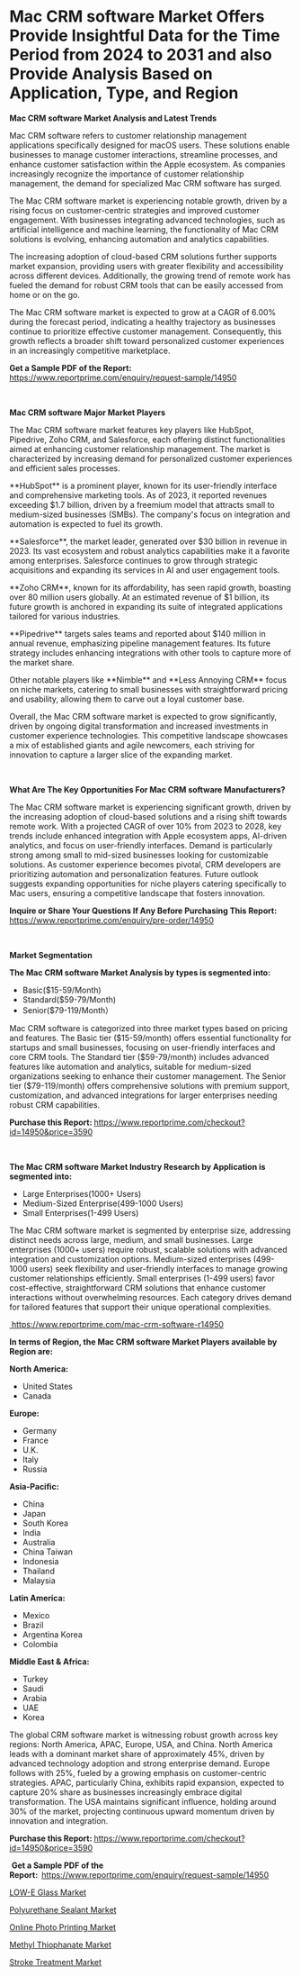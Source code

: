 <p><h1>Mac CRM software Market Offers Provide Insightful Data for the Time Period from 2024 to 2031 and also Provide Analysis Based on Application, Type, and Region</h1></p><p><strong>Mac CRM software Market Analysis and Latest Trends</strong></p>
<p><p>Mac CRM software refers to customer relationship management applications specifically designed for macOS users. These solutions enable businesses to manage customer interactions, streamline processes, and enhance customer satisfaction within the Apple ecosystem. As companies increasingly recognize the importance of customer relationship management, the demand for specialized Mac CRM software has surged.</p><p>The Mac CRM software market is experiencing notable growth, driven by a rising focus on customer-centric strategies and improved customer engagement. With businesses integrating advanced technologies, such as artificial intelligence and machine learning, the functionality of Mac CRM solutions is evolving, enhancing automation and analytics capabilities. </p><p>The increasing adoption of cloud-based CRM solutions further supports market expansion, providing users with greater flexibility and accessibility across different devices. Additionally, the growing trend of remote work has fueled the demand for robust CRM tools that can be easily accessed from home or on the go.</p><p>The Mac CRM software market is expected to grow at a CAGR of 6.00% during the forecast period, indicating a healthy trajectory as businesses continue to prioritize effective customer management. Consequently, this growth reflects a broader shift toward personalized customer experiences in an increasingly competitive marketplace.</p></p>
<p><strong>Get a Sample PDF of the Report:&nbsp;</strong> <a href="https://www.reportprime.com/enquiry/request-sample/14950">https://www.reportprime.com/enquiry/request-sample/14950</a></p>
<p>&nbsp;</p>
<p><strong>Mac CRM software Major Market Players</strong></p>
<p><p>The Mac CRM software market features key players like HubSpot, Pipedrive, Zoho CRM, and Salesforce, each offering distinct functionalities aimed at enhancing customer relationship management. The market is characterized by increasing demand for personalized customer experiences and efficient sales processes.</p><p>**HubSpot** is a prominent player, known for its user-friendly interface and comprehensive marketing tools. As of 2023, it reported revenues exceeding $1.7 billion, driven by a freemium model that attracts small to medium-sized businesses (SMBs). The company's focus on integration and automation is expected to fuel its growth.</p><p>**Salesforce**, the market leader, generated over $30 billion in revenue in 2023. Its vast ecosystem and robust analytics capabilities make it a favorite among enterprises. Salesforce continues to grow through strategic acquisitions and expanding its services in AI and user engagement tools.</p><p>**Zoho CRM**, known for its affordability, has seen rapid growth, boasting over 80 million users globally. At an estimated revenue of $1 billion, its future growth is anchored in expanding its suite of integrated applications tailored for various industries. </p><p>**Pipedrive** targets sales teams and reported about $140 million in annual revenue, emphasizing pipeline management features. Its future strategy includes enhancing integrations with other tools to capture more of the market share.</p><p>Other notable players like **Nimble** and **Less Annoying CRM** focus on niche markets, catering to small businesses with straightforward pricing and usability, allowing them to carve out a loyal customer base.</p><p>Overall, the Mac CRM software market is expected to grow significantly, driven by ongoing digital transformation and increased investments in customer experience technologies. This competitive landscape showcases a mix of established giants and agile newcomers, each striving for innovation to capture a larger slice of the expanding market.</p></p>
<p>&nbsp;</p>
<p><strong>What Are The Key Opportunities For Mac CRM software Manufacturers?</strong></p>
<p><p>The Mac CRM software market is experiencing significant growth, driven by the increasing adoption of cloud-based solutions and a rising shift towards remote work. With a projected CAGR of over 10% from 2023 to 2028, key trends include enhanced integration with Apple ecosystem apps, AI-driven analytics, and focus on user-friendly interfaces. Demand is particularly strong among small to mid-sized businesses looking for customizable solutions. As customer experience becomes pivotal, CRM developers are prioritizing automation and personalization features. Future outlook suggests expanding opportunities for niche players catering specifically to Mac users, ensuring a competitive landscape that fosters innovation.</p></p>
<p><strong>Inquire or Share Your Questions If Any Before Purchasing This Report:</strong> <a href="https://www.reportprime.com/enquiry/pre-order/14950">https://www.reportprime.com/enquiry/pre-order/14950</a></p>
<p>&nbsp;</p>
<p><strong>Market Segmentation</strong></p>
<p><strong>The Mac CRM software Market Analysis by types is segmented into:</strong></p>
<p><ul><li>Basic($15-59/Month)</li><li>Standard($59-79/Month)</li><li>Senior($79-119/Month）</li></ul></p>
<p><p>Mac CRM software is categorized into three market types based on pricing and features. The Basic tier ($15-59/month) offers essential functionality for startups and small businesses, focusing on user-friendly interfaces and core CRM tools. The Standard tier ($59-79/month) includes advanced features like automation and analytics, suitable for medium-sized organizations seeking to enhance their customer management. The Senior tier ($79-119/month) offers comprehensive solutions with premium support, customization, and advanced integrations for larger enterprises needing robust CRM capabilities.</p></p>
<p><strong>Purchase this Report:&nbsp;</strong><a href="https://www.reportprime.com/checkout?id=14950&price=3590">https://www.reportprime.com/checkout?id=14950&price=3590</a></p>
<p>&nbsp;</p>
<p><strong>The Mac CRM software Market Industry Research by Application is segmented into:</strong></p>
<p><ul><li>Large Enterprises(1000+ Users)</li><li>Medium-Sized Enterprise(499-1000 Users)</li><li>Small Enterprises(1-499 Users)</li></ul></p>
<p><p>The Mac CRM software market is segmented by enterprise size, addressing distinct needs across large, medium, and small businesses. Large enterprises (1000+ users) require robust, scalable solutions with advanced integration and customization options. Medium-sized enterprises (499-1000 users) seek flexibility and user-friendly interfaces to manage growing customer relationships efficiently. Small enterprises (1-499 users) favor cost-effective, straightforward CRM solutions that enhance customer interactions without overwhelming resources. Each category drives demand for tailored features that support their unique operational complexities.</p></p>
<p><a href="https://www.reportprime.com/mac-crm-software-r14950">&nbsp;https://www.reportprime.com/mac-crm-software-r14950</a></p>
<p><strong>In terms of Region, the Mac CRM software Market Players available by Region are:</strong></p>
<p>
    <p> <strong> North America: </strong>
        <ul>
            <li>United States</li>
            <li>Canada</li>
        </ul>
        </p> 
    <p> <strong> Europe: </strong>
        <ul>
            <li>Germany</li>
            <li>France</li>
            <li>U.K.</li>
            <li>Italy</li>
            <li>Russia</li>
        </ul>
        </p> 
    <p> <strong> Asia-Pacific: </strong>
        <ul>
            <li>China</li>
            <li>Japan</li>
            <li>South Korea</li>
            <li>India</li>
            <li>Australia</li>
            <li>China Taiwan</li>
            <li>Indonesia</li>
            <li>Thailand</li>
            <li>Malaysia</li>
        </ul>
        </p> 
    <p> <strong> Latin America: </strong>
        <ul>
            <li>Mexico</li>
            <li>Brazil</li>
            <li>Argentina Korea</li>
            <li>Colombia</li>
        </ul>
        </p> 
    <p> <strong> Middle East & Africa: </strong>
        <ul>
            <li>Turkey</li>
            <li>Saudi</li>
            <li>Arabia</li>
            <li>UAE</li>
            <li>Korea</li>
        </ul>
    </p>
    </p>
<p><p>The global CRM software market is witnessing robust growth across key regions: North America, APAC, Europe, USA, and China. North America leads with a dominant market share of approximately 45%, driven by advanced technology adoption and strong enterprise demand. Europe follows with 25%, fueled by a growing emphasis on customer-centric strategies. APAC, particularly China, exhibits rapid expansion, expected to capture 20% share as businesses increasingly embrace digital transformation. The USA maintains significant influence, holding around 30% of the market, projecting continuous upward momentum driven by innovation and integration.</p></p>
<p><strong>Purchase this Report: </strong><a href="https://www.reportprime.com/checkout?id=14950&price=3590">https://www.reportprime.com/checkout?id=14950&price=3590</a></p>
<p>&nbsp;<strong>Get a Sample PDF of the Report:&nbsp;&nbsp;</strong><a href="https://www.reportprime.com/enquiry/request-sample/14950">https://www.reportprime.com/enquiry/request-sample/14950</a></p>
<p><strong></strong></p>
<p><p><a href="https://medium.com/@oliver.rampling568768/the-low-e-glass-market-research-report-provides-an-in-depth-and-up-to-date-analysis-of-the-3be16799d8e2">LOW-E Glass Market</a></p><p><a href="https://medium.com/@oliver.rampling568768/the-polyurethane-sealant-market-report-analyzes-important-operational-and-performance-data-so-one-305da5010e93">Polyurethane Sealant Market</a></p><p><a href="https://www.linkedin.com/pulse/global-online-photo-printing-market-trends-forecasts-strategic-nafrc?trackingId=jJLfOdKYTZ22%2FuF30nBD5A%3D%3D">Online Photo Printing Market</a></p><p><a href="https://issuu.com/reportprime-2/docs/methyl-thiophanate-market-size-2030_7abe6c2ba9140a">Methyl Thiophanate Market</a></p><p><a href="https://www.linkedin.com/pulse/stroke-treatment-market-share-size-trends-industry-analysis-ruayc?trackingId=E%2Boy9e3hTRWFr8WgK28uKA%3D%3D">Stroke Treatment Market</a></p></p>